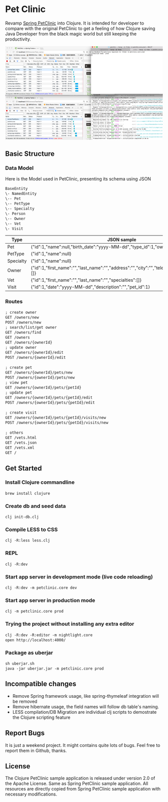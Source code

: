 # Pet Clinic

Revamp [Spring PetClinic](https://github.com/spring-projects/spring-petclinic) into Clojure. 
It is intended for developer to compare with the original PetClinic to get a feeling of how
Clojure saving Java Developer from the black magic world but still keeping the productivity.

![Simple Comparsion](simple_compare.png)

## Basic Structure

### Data Model

Here is the Model used in PetClinic, presenting its schema using JSON

    BaseEntity
    \- NamedEntity
    \-- Pet
    \-- PetType
    \-- Specialty
    \- Person
    \-- Owner
    \-- Vet
    \- Visit


|  Type    |   JSON sample |
|----------|---------------|
| Pet      |{"id":1,"name":null,"birth_date":"yyyy-MM-dd","type_id":1,"owner_id":1,"visits":[]} |
| PetType  |{"id":1,"name":null}|
| Specialty|{"id":1,"name":null}|
| Owner    |{"id":1,"first_name":"","last_name":"","address":"","city":"","telephone":"\d{10}","pets":[]} |
| Vet      | {"id":1,"first_name":"","last_name":"","specialties":[]} |
| Visit    | {"id":1,"date":"yyyy-MM-dd","description":"","pet_id":1} |


### Routes

    ; create owner
    GET /owners/new
    POST /owners/new
    ; search/list/get owner
    GET /owners/find
    GET /owners
    GET /owners/{ownerId}
    ; update owner
    GET /owners/{ownerId}/edit
    POST /owners/{ownerId}/edit

    ; create pet
    GET /owners/{ownerId}/pets/new
    POST /owners/{ownerId}/pets/new
    ; view pet
    GET /owners/{ownerId}/pets/{petId}
    ; update pet
    GET /owners/{ownerId}/pets/{petId}/edit
    POST /owners/{ownerId}/pets/{petId}/edit

    ; create visit
    GET /owners/{ownerId}/pets/{petId}/visits/new
    POST /owners/{ownerId}/pets/{petId}/visits/new

    ; others
    GET /vets.html
    GET /vets.json
    GET /vets.xml
    GET /

## Get Started

### Install Clojure commandline

    brew install clojure

### Create db and seed data

    clj init-db.clj

### Compile LESS to CSS

    clj -R:less less.clj

### REPL

    clj -R:dev 

### Start app server in development mode (live code reloading)

    clj -R:dev -m petclinic.core dev

### Start app server in production mode

    clj -m petclinic.core prod

### Trying the project without installing any extra editor

    clj -R:dev -R:editor -m nightlight.core
    open http://localhost:4000/

### Package as uberjar
    
    sh uberjar.sh
    java -jar uberjar.jar -m petclinic.core prod

## Incompatible changes

* Remove Spring framework usage, like spring-thymeleaf integration will be removed 
* Remove hibernate usage, the field names will follow db table's naming.
* LESS compilation/DB Migration are individual clj scripts to demostrate the Clojure scripting feature

## Report Bugs

It is just a weekend project. It might contains quite lots of bugs. Feel free to report them in Github, thanks.

## License

The Clojure PetClinic sample application is released under version 2.0 of the Apache License. Same as Spring PetClinic sample application. All resources are directly copied from Spring PetClinic sample application with necessary modifications. 
